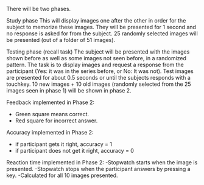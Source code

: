 There will be two phases.

Study phase This will display images one after the other in order for the subject to memorize these images. They will be presented for 1 second and no response is asked for from the subject. 25 randomly selected images will be presented (out of a folder of 51 images).

Testing phase (recall task) The subject will be presented with the images shown before as well as some images not seen before, in a randomized pattern. The task is to display images and request a response from the participant (Yes: it was in the series before, or No: It was not). Test images are presented for about 0.5 seconds or until the subjects responds with a touchkey. 10 new images + 10 old images (randomly selected from the 25 images seen in phase 1) will be shown in phase 2.

Feedback implemented in Phase 2: 
- Green square means correct.
- Red square for incorrect answer.

Accuracy implemented in Phase 2:
- if participant gets it right, accuracy = 1
- if participant does not get it right, accuracy = 0

Reaction time implemented in Phase 2:
-Stopwatch starts when the image is presented.
-Stopwatch stops when the participant answers by pressing a key.
-Calculated for all 10 images presented.
